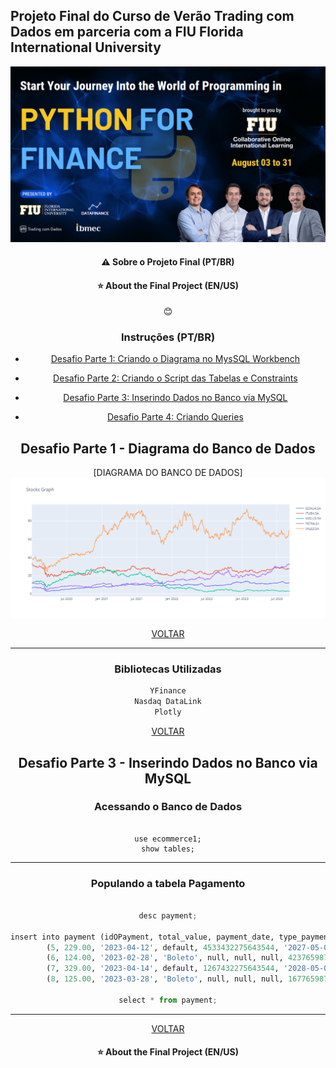 ## Projeto Final do Curso de Verão Trading com Dados em parceria com a FIU Florida International University

<center><img src = "https://github.com/victorncg/pythonforfinance/blob/main/Captura%20de%20tela%202023-07-14%20144104.png?raw=true" width = "600">

#### ⚠️ Sobre o Projeto Final (PT/BR)
#### ⭐ About the Final Project (EN/US)
😊

### Instruções (PT/BR)



- [Desafio Parte 1: Criando o Diagrama no MysSQL Workbench](#desafio-parte-1---diagrama-do-banco-de-dados)


- [Desafio Parte 2: Criando o Script das Tabelas e Constraints](#desafio-parte-2---script-das-tabelas-e-constraints)


- [Desafio Parte 3: Inserindo Dados no Banco via MySQL](#desafio-parte-3---inserindo-dados-no-banco-via-mysql)


- [Desafio Parte 4: Criando Queries](#desafio-parte-4---criando-queries)


## Desafio Parte 1 - Diagrama do Banco de Dados
[DIAGRAMA DO BANCO DE DADOS]![image](https://github.com/wellingtonb3/TradingcomDados-FIU/blob/main/newplot%201.png)

[VOLTAR](#ecommerce-ifood)




--------------------------------------------------------------------------

### Bibliotecas Utilizadas
```python
YFinance
Nasdaq DataLink
Plotly
```

[VOLTAR](#ecommerce-ifood)


## Desafio Parte 3 - Inserindo Dados no Banco via MySQL


### Acessando o Banco de Dados
```mysql

use ecommerce1;
show tables;
```
---------------------------------------------------------------------------


### Populando a tabela Pagamento
```python

desc payment;

insert into payment (idOPayment, total_value, payment_date, type_payment, card_number, expiration_date, security_code, bank_slipcode) values
        (5, 229.00, '2023-04-12', default, 4533432275643544, '2027-05-01', 321, null),
        (6, 124.00, '2023-02-28', 'Boleto', null, null, null, 42376598765367845345),
        (7, 329.00, '2023-04-14', default, 1267432275643544, '2028-05-01', 221, null),					
        (8, 125.00, '2023-03-28', 'Boleto', null, null, null, 16776598765367845345);

select * from payment;
```

---------------------------------------------------------------------------

[VOLTAR](#ecommerce-ifood)


#### ⭐ About the Final Project (EN/US)





